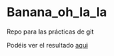 # Banana_oh_la_la
Repo para las prácticas de git

Podéis ver el resultado [aqui](https://elenamlopez.github.io/Banana_oh_la_la/)
